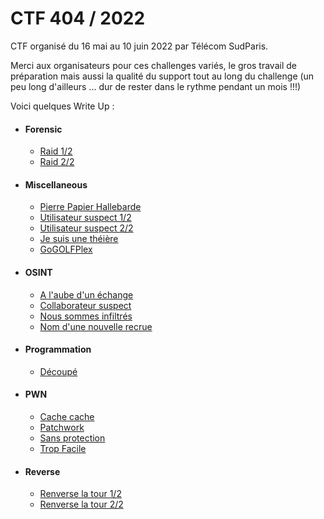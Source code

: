 # CTF 404 / 2022

CTF organisé du 16 mai au 10 juin 2022 par Télécom SudParis.


Merci aux organisateurs pour ces challenges variés, le gros travail de préparation mais aussi la qualité du support tout au long du challenge (un peu long d'ailleurs ... dur de rester dans le rythme pendant un mois !!!)

Voici quelques Write Up :


- #### Forensic
  - [Raid 1/2](forensic/raid_1)
  - [Raid 2/2](forensic/raid_2)
- #### Miscellaneous
  - [Pierre Papier Hallebarde](misc/pierre_papier_hallebarde)
  - [Utilisateur suspect 1/2](misc/suspect_user_1)
  - [Utilisateur suspect 2/2](misc/suspect_user_2)
  - [Je suis une théière](misc/teapot)
  - [GoGOLFPlex](misc/gogolfplex)
- #### OSINT
  - [A l'aube d'un échange](osint/aube)
  - [Collaborateur suspect](osint/collab_suspect)
  - [Nous sommes infiltrés](osint/infiltres)
  - [Nom d'une nouvelle recrue](osint/nom_nvelle_recrue)
- #### Programmation
  - [Découpé](programmation/decoupe)
- #### PWN
  - [Cache cache](pwn/cache_cache)
  - [Patchwork](pwn/patchwork)
  - [Sans protection](pwn/sans_protection)
  - [Trop Facile](pwn/trop_facile)
- #### Reverse
  - [Renverse la tour 1/2](reverse/tour_1)
  - [Renverse la tour 2/2](reverse/tour_2)
